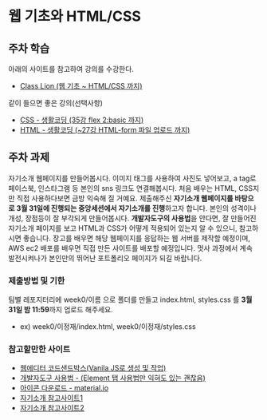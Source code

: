 # 웹 기초와 HTML/CSS

## 주차 학습
아래의 사이트를 참고하여 강의를 수강한다.
- [Class Lion (웹 기초 ~ HTML/CSS 까지)](https://classlion.net/)

같이 들으면 좋은 강의(선택사항)
- [CSS - 생활코딩 (35강 flex 2:basic 까지)](https://www.youtube.com/watch?v=ONcmkf07EuI&list=PLuHgQVnccGMDaVaBmkX0qfB45R_bYrV62)
- [HTML - 생활코딩 (~27강 HTML-form 파일 업로드 까지)](https://www.youtube.com/watch?v=OGFgdro160I&list=PLuHgQVnccGMDUzDDCKW-pCZQY-MMCX5yB)



## 주차 과제
자기소개 웹페이지를 만들어봅시다. 이미지 태그를 사용하여 사진도 넣어보고, a tag로 페이스북, 인스타그램 등 본인의 sns 링크도 연결해봅시다. 처음 배우는 HTML, CSS지만 직접 사용하다보면 금방 익숙해 질 거예요. 제출해주신 **자기소개 웹페이지를 바탕으로 3월 31일에 진행되는 중앙세션에서 자기소개를 진행**하고자 합니다. 본인의 성격이나 개성, 장점등이 잘 부각되게 만들어봅시다. **개발자도구의 사용법**을 안다면, 잘 만들어진 자기소개 페이지를 보고 HTML과 CSS가 어떻게 적용되어 있는지 알 수 있으니, 참고하시면 좋습니다. 장고를 배우면 해당 웹페이지를 응답하는 웹 서버를 제작할 예정이며, AWS ec2 배포를 배우면 직접 만든 사이트를 배포할 예정입니다. 멋사 과정에서 계속 발전시켜나가 본인만의 뛰어난 포트폴리오 페이지가 되길 바랍니다.

### 제출방법 및 기한
팀별 레포지터리에 week0/이름 으로 폴더를 만들고 index.html, styles.css 를 **3월 31일 밤 11:59**까지 업로드 해주세요. 
- ex) week0/이정재/index.html, week0/이정재/styles.css

### 참고할만한 사이트
- [웹에디터 코드샌드박스(Vanila JS로 생성 및 작업)](https://codesandbox.io/)
- [개발자도구 사용법 - (Element 탭 사용법만 익혀도 있는 괜찮음)](https://blogpack.tistory.com/756)
- [아이콘 다운로드 - material.io](https://material.io/resources/icons/)
- [자기소개 참고사이트1](https://jeong1233.github.io/website/portfolio/index.html)
- [자기소개 참고사이트2](https://velopert.com/about)
